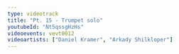 ```yaml
---
type: videotrack
title: "Pt. 15 - Trumpet solo"
youtubeId: "Nt5qssgHzHs"
videoevents: vevt0012
videoartists: ["Daniel Kramer", "Arkady Shilkloper"]
---
```

